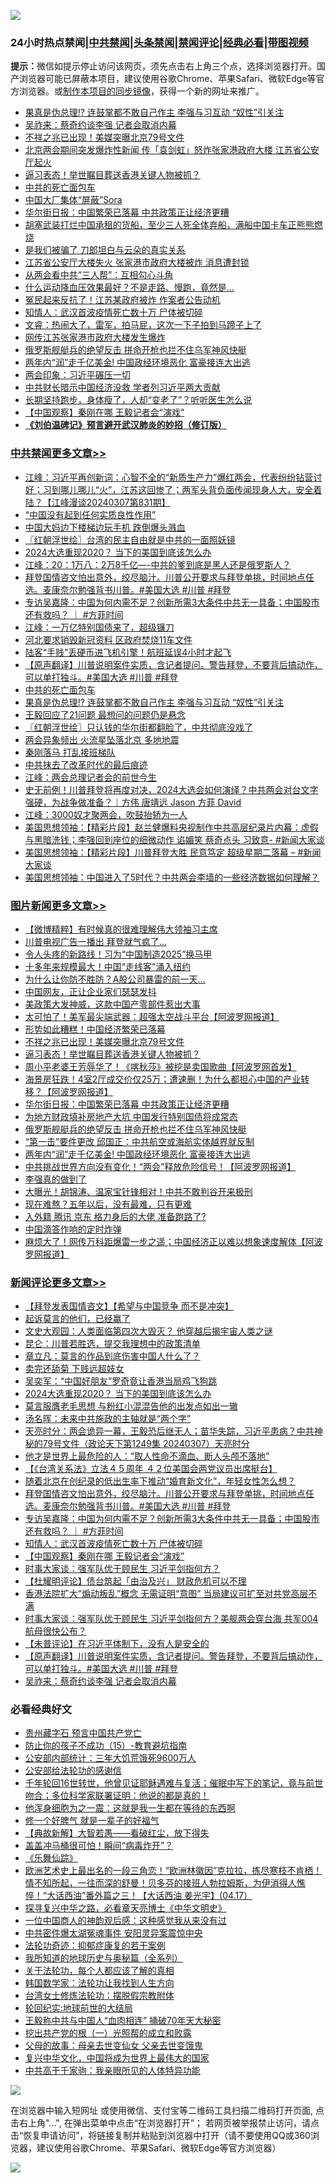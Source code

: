 ![](https://raw.githubusercontent.com/jsvpn/jsproxy/dev/64photo/fqnews-qr.jpg)

<div id="tt">
<h3>24小时热点禁闻|<a href="#%E4%B8%AD%E5%85%B1%E7%A6%81%E9%97%BB%E6%9B%B4%E5%A4%9A%E6%96%87%E7%AB%A0">中共禁闻</a>|<a href="#%E5%9B%BE%E7%89%87%E6%96%B0%E9%97%BB%E6%9B%B4%E5%A4%9A%E6%96%87%E7%AB%A0">头条禁闻</a>|<a href="#%E6%96%B0%E9%97%BB%E8%AF%84%E8%AE%BA%E6%9B%B4%E5%A4%9A%E6%96%87%E7%AB%A0">禁闻评论|<a href="#%E5%BF%85%E7%9C%8B%E7%BB%8F%E5%85%B8%E5%A5%BD%E6%96%87">经典必看</a>|<a href="https://fanb1.xyz/3" target="_blank">带图视频</a></h3>
<div><b>提示：</b>微信如提示停止访问该网页，须先点击右上角三个点，选择浏览器打开。国产浏览器可能已屏蔽本项目，建议使用谷歌Chrome、苹果Safari、微软Edge等官方浏览器。或<a href="%E5%88%B6%E4%BD%9Cgit%E7%A6%81%E9%97%BB%E9%95%9C%E5%83%8F.md">制作本项目的同步镜像</a>，获得一个新的网址来推广。</div>
<ul>

<li><a href="/cbnews/20240307/2010109.md">果真是伪总理!? 连鼓掌都不敢自己作主 李强与习互动 “奴性”引关注</a></li>
<li><a href="/comments/20240307/2010121.md">吴祚来：蔡奇约谈李强 记者会取消内幕</a></li>
<li><a href="/topimagenews/20240308/2010351.md">不祥之兆已出现！美媒突曝北京79号文件</a></li>
<li><a href="/baitai/20240307/2010172.md">北京两会期间突发爆炸性新闻 传「袁剑虹」怒炸张家港政府大楼 江苏省公安厅起火</a></li>
<li><a href="/topimagenews/20240308/2010329.md">逼习表态！举世瞩目葬送香港关键人物被抓？</a></li>
<li><a href="/cbnews/20240307/2010124.md">中共的死亡面包车</a></li>
<li><a href="/cnnews/20240307/2010059.md">中国大厂集体“屏蔽”Sora</a></li>
<li><a href="/topimagenews/20240307/2010191.md">华尔街日报：中国繁荣已落幕 中共政策正让经济更糟</a></li>
<li><a href="/sohnews/20240307/2010051.md">胡塞武装打烂中国承租的货船，至少三人死全体弃船，满船中国卡车正熊熊燃烧</a></li>
<li><a href="/yule/20240307/2010062.md">是我们被骗了 刀郎坦白与云朵的真实关系</a></li>
<li><a href="/cnnews/20240308/2010281.md">江苏省公安厅大楼失火 张家港市政府大楼被炸 消息遭封锁</a></li>
<li><a href="/ccpdope/20240307/2010091.md">从两会看中共“三人帮”：互相勾心斗角</a></li>
<li><a href="/health/20240307/2010082.md">什么运动降血压效果最好？不是走路、慢跑，竟然是…</a></li>
<li><a href="/ccpdope/20240308/2010265.md">冤民起来反抗了！江苏某政府被炸 作案者公告动机</a></li>
<li><a href="/comments/20240308/2010250.md">知情人：武汉首波疫情死亡数十万 尸体被切碎</a></li>
<li><a href="/sohnews/20240307/2010138.md">文睿：热闹大了，雷军，拍马屁，这次一下子拍到马蹄子上了</a></li>
<li><a href="/ssgc/20240308/2010244.md">网传江苏张家港市政府大楼发生爆炸</a></li>
<li><a href="/topimagenews/20240307/2010120.md">俄罗斯舰艇兵的绝望反击 拼命开枪也拦不住乌军神风快艇</a></li>
<li><a href="/topimagenews/20240307/2010118.md">两年内“润”走千亿美金! 中国政经环境恶化 富豪接连大出逃</a></li>
<li><a href="/headline/20240308/2010328.md">两会印象：习近平碾压一切</a></li>
<li><a href="/baitai/20240307/2010165.md">中共财长暗示中国经济没救 学者列习近平两大贡献</a></li>
<li><a href="/lifebaike/20240307/2010076.md">长期坚持跑步，身体瘦了，人却“变老了”？听听医生怎么说</a></li>
<li><a href="/comments/20240308/2010249.md">【中国观察】秦刚在哪 王毅记者会“演戏”</a></li>
<li><b><a href="/comments/20200207/1272816.md" target="_blank">《刘伯温碑记》预言避开武汉肺炎的妙招（修订版）</a></b></li>
</ul>
</div>

<div class="catlist">
<h3><a href="/cbnews/" target="_blank">中共禁闻</a><span><a href="/cbnews/" target="_blank" rel="nofollow">更多文章>></a></span></h3>
<ul>
<li><a href="/cbnews/20240308/2010479.md" target="_blank">江峰：习近平再创新词：心智不全的“新质生产力”爆红两会，代表纷纷钻营讨好；习到哪儿哪儿“火”，江苏这回惨了；两军头背负面传闻现身人大，安全着陆？【江峰漫谈20240307第831期】</a></li>
<li><a href="/cbnews/20240308/2010464.md" target="_blank">“中国没有起到任何实质良性作用”</a></li>
<li><a href="/cbnews/20240308/2010463.md" target="_blank">中国大妈边下楼梯边玩手机 跌倒爆头溅血</a></li>
<li><a href="/cbnews/20240308/2010444.md" target="_blank">〖红朝浮世绘〗台湾的民主自由就是中共的一面照妖镜</a></li>
<li><a href="/comments/20240308/2010410.md" target="_blank">2024大选重现2020？ 当下的美国到底该怎么办</a></li>
<li><a href="/cbnews/20240308/2010350.md" target="_blank">江峰：20：1万八：2万8千亿&#8212;-中共的爹到底是黑人还是俄罗斯人？</a></li>
<li><a href="/comments/20240308/2010300.md" target="_blank">拜登国情咨文怕出意外，绞尽脑汁。川普公开要求与拜登单挑，时间地点任选。麦康奈尔勉强背书川普。#美国大选 #川普 #拜登</a></li>
<li><a href="/comments/20240308/2010297.md" target="_blank">专访吴嘉隆：中国为何内需不足？创新所需3大条件中共无一具备；中国股市还有救吗？ ｜ #方菲时间</a></li>
<li><a href="/cbnews/20240308/2010225.md" target="_blank">江峰：一万亿特别国债来了，超级镰刀</a></li>
<li><a href="/cbnews/20240307/2010203.md" target="_blank">河北要求销毁新冠资料 区政府焚烧11车文件</a></li>
<li><a href="/cbnews/20240307/2010192.md" target="_blank">陆客“手贱”丢硬币进飞机引擎！航班延误4小时才起飞</a></li>
<li><a href="/comments/20240307/2010148.md" target="_blank">【原声翻译】川普说明案件实质，含记者提问。警告拜登，不要背后搞动作，可以单打独斗。#美国大选 #川普 #拜登</a></li>
<li><a href="/cbnews/20240307/2010124.md" target="_blank">中共的死亡面包车</a></li>
<li><a href="/cbnews/20240307/2010109.md" target="_blank">果真是伪总理!? 连鼓掌都不敢自己作主 李强与习互动 “奴性”引关注</a></li>
<li><a href="/cbnews/20240307/2010046.md" target="_blank">王毅回应了21问题 最想问的问题仍是悬念</a></li>
<li><a href="/cbnews/20240307/2010017.md" target="_blank">〖红朝浮世绘〗只认钱的华尔街都翻脸了，中共彻底没戏了</a></li>
<li><a href="/cbnews/20240307/2009738.md" target="_blank">两会异象频出 火流星坠落北京 多地地震</a></li>
<li><a href="/cbnews/20240307/2009966.md" target="_blank">秦刚落马 打乱接班梯队</a></li>
<li><a href="/cbnews/20240307/2009938.md" target="_blank">中共抹去了改革时代的最后痕迹</a></li>
<li><a href="/cbnews/20240307/2009916.md" target="_blank">江峰：两会总理记者会的前世今生</a></li>
<li><a href="/comments/20240307/2009890.md" target="_blank">史无前例！川普拜登将再度对决，2024大选会如何演绎？中共两会对台文字强硬，为战争做准备？｜方伟 唐靖远 Jason 方菲 David</a></li>
<li><a href="/cbnews/20240307/2009860.md" target="_blank">江峰：3000奴才聚两会，吹鼓抬轿为一人</a></li>
<li><a href="/cbnews/20240307/2009839.md" target="_blank">美国思想领袖：【精彩片段】赵兰健爆料央视制作中共高层纪录片内幕：虚假与黑暗洗钱；李强回到座位的细微动作 谄媚笑 蔡奇点头 习致意- #新闻大家谈</a></li>
<li><a href="/cbnews/20240307/2009838.md" target="_blank">美国思想领袖：【精彩片段】川普拜登大胜 民意笃定 超级星期二落幕 &#8211; #新闻大家谈</a></li>
<li><a href="/cbnews/20240307/2009837.md" target="_blank">美国思想领袖：中国进入了5时代？中共两会李墙的一些经济数据如何理解？</a></li>

</ul>
</div>
<div class="catlist">
<h3><a href="/topimagenews/" target="_blank">图片新闻</a><span><a href="/topimagenews/" target="_blank" rel="nofollow">更多文章>></a></span></h3>
<ul>
<li><a href="/topimagenews/20240308/2010435.md" target="_blank">【微博精粹】有时候真的很难理解伟大领袖习主席</a></li>
<li><a href="/topimagenews/20240308/2010430.md" target="_blank">川普电视广告一播出 拜登就气疯了…</a></li>
<li><a href="/topimagenews/20240308/2010429.md" target="_blank">令人头疼的新路线！习为“中国制造2025”换马甲</a></li>
<li><a href="/topimagenews/20240308/2010428.md" target="_blank">十多年来规模最大！中国“走线客”涌入纽约</a></li>
<li><a href="/topimagenews/20240308/2010400.md" target="_blank">为什么让你防不胜防？A股公司暴雷的前一天…</a></li>
<li><a href="/topimagenews/20240308/2010384.md" target="_blank">中国网友，正让企业家们瑟瑟发抖</a></li>
<li><a href="/topimagenews/20240308/2010383.md" target="_blank">美政策大发神威，这款中国产零部件惹出大事</a></li>
<li><a href="/topimagenews/20240308/2010361.md" target="_blank">太可怕了！美军最尖端武器：超强太空战斗平台【阿波罗网报道】</a></li>
<li><a href="/topimagenews/20240308/2010352.md" target="_blank">形势如此糟糕！中国经济繁荣已落幕</a></li>
<li><a href="/topimagenews/20240308/2010351.md" target="_blank">不祥之兆已出现！美媒突曝北京79号文件</a></li>
<li><a href="/topimagenews/20240308/2010329.md" target="_blank">逼习表态！举世瞩目葬送香港关键人物被抓？</a></li>
<li><a href="/topimagenews/20240308/2010314.md" target="_blank">周小平老婆王芳辱华了！《喀秋莎》被挖是卖国歌曲【阿波罗网首发】</a></li>
<li><a href="/topimagenews/20240308/2010313.md" target="_blank">海景房狂跌！4室2厅成交价仅25万；遭速删！为什么都担心中国的产业转移？【阿波罗网报道】</a></li>
<li><a href="/topimagenews/20240307/2010191.md" target="_blank">华尔街日报：中国繁荣已落幕 中共政策正让经济更糟</a></li>
<li><a href="/topimagenews/20240307/2010167.md" target="_blank">为地方财政填补房地产大坑 中国发行特别国债将成常态</a></li>
<li><a href="/topimagenews/20240307/2010120.md" target="_blank">俄罗斯舰艇兵的绝望反击 拼命开枪也拦不住乌军神风快艇</a></li>
<li><a href="/topimagenews/20240307/2010119.md" target="_blank">“第一击”要件更改 邱国正：中共航空或海航实体越界就反制</a></li>
<li><a href="/topimagenews/20240307/2010118.md" target="_blank">两年内“润”走千亿美金! 中国政经环境恶化 富豪接连大出逃</a></li>
<li><a href="/topimagenews/20240307/2009965.md" target="_blank">中共挑战世界方向没有变化！“两会”释放危险信号！【阿波罗网报道】</a></li>
<li><a href="/topimagenews/20240307/2009937.md" target="_blank">李强真的做到了</a></li>
<li><a href="/topimagenews/20240307/2009936.md" target="_blank">大曝光！胡锦涛、温家宝针锋相对！中共不敢判谷开来极刑</a></li>
<li><a href="/topimagenews/20240307/2009919.md" target="_blank">现在难熬？五年以后，没有最难，只有更难</a></li>
<li><a href="/topimagenews/20240307/2009918.md" target="_blank">入外籍 腾讯 京东 格力身后的大佬 准备跑路了?</a></li>
<li><a href="/topimagenews/20240307/2009917.md" target="_blank">中国滴答作响的定时炸弹</a></li>
<li><a href="/topimagenews/20240307/2009861.md" target="_blank">麻烦大了！网传万科距爆雷一步之遥；中国经济正以难以想象速度解体【阿波罗网报道】</a></li>

</ul>
</div>
<div class="catlist">
<h3><a href="/comments/" target="_blank">新闻评论</a><span><a href="/comments/" target="_blank" rel="nofollow">更多文章>></a></span></h3>
<ul>
<li><a href="/comments/20240308/2010499.md" target="_blank">【拜登发表国情咨文】【希望与中国竞争 而不是冲突】</a></li>
<li><a href="/comments/20240308/2010468.md" target="_blank">起诉莫言的他们，已经赢了</a></li>
<li><a href="/comments/20240308/2010467.md" target="_blank">文史大观园：人类面临第四次大毁灭？ 他穿越后揭宇宙人类之谜</a></li>
<li><a href="/comments/20240308/2010437.md" target="_blank">昆仑：川普若胜选，提交我理想中的政策清单</a></li>
<li><a href="/comments/20240308/2010436.md" target="_blank">章立凡：莫言的作品到底伤害中国人什么了？</a></li>
<li><a href="/comments/20240308/2010415.md" target="_blank">卖完还舔菊 下贱远超妓女</a></li>
<li><a href="/comments/20240308/2010414.md" target="_blank">吴奕军：“中国好朋友”罗奇竟让香港当局鸡飞狗跳</a></li>
<li><a href="/comments/20240308/2010410.md" target="_blank">2024大选重现2020？ 当下的美国到底该怎么办</a></li>
<li><a href="/comments/20240308/2010407.md" target="_blank">莫言服膺老毛思想 与粉红小混混告他的出发点如出一辙</a></li>
<li><a href="/comments/20240308/2010406.md" target="_blank">汤名晖：未来中共施政的主轴就是“两个字”</a></li>
<li><a href="/comments/20240308/2010399.md" target="_blank">天亮时分：两会诡异一幕，王毅恐后继无人；苗华失踪，习近平患病？中共神秘的79号文件（政论天下第1249集 20240307）天亮时分</a></li>
<li><a href="/comments/20240308/2010394.md" target="_blank">他才是世界上最危险的人：“取人性命不滴血、断人头颅不落地”</a></li>
<li><a href="/comments/20240308/2010311.md" target="_blank">【《台湾关系法》立法４５周年 ４２位美国会两党议员出席挺台】</a></li>
<li><a href="/comments/20240308/2010303.md" target="_blank">随着北京在创纪录的低出生率下推动“婚育新文化”，年轻女性怎么想？</a></li>
<li><a href="/comments/20240308/2010300.md" target="_blank">拜登国情咨文怕出意外，绞尽脑汁。川普公开要求与拜登单挑，时间地点任选。麦康奈尔勉强背书川普。#美国大选 #川普 #拜登</a></li>
<li><a href="/comments/20240308/2010297.md" target="_blank">专访吴嘉隆：中国为何内需不足？创新所需3大条件中共无一具备；中国股市还有救吗？ ｜ #方菲时间</a></li>
<li><a href="/comments/20240308/2010250.md" target="_blank">知情人：武汉首波疫情死亡数十万 尸体被切碎</a></li>
<li><a href="/comments/20240308/2010249.md" target="_blank">【中国观察】秦刚在哪 王毅记者会“演戏”</a></li>
<li><a href="/comments/20240308/2010247.md" target="_blank">时事大家谈：强军队优于顾民生 习近平剑指何方？</a></li>
<li><a href="/comments/20240308/2010241.md" target="_blank">【杜耀明评论】债台筑起「由治及兴」 财政危机可以不理</a></li>
<li><a href="/comments/20240308/2010237.md" target="_blank">香港法院扩大”煽动叛乱”概念 无需证明“意图” 当局建议可扩至对共党高层不满</a></li>
<li><a href="/comments/20240308/2010230.md" target="_blank">时事大家谈：强军队优于顾民生 习近平剑指何方？美舰两会穿台海 共军004航母很快公布？</a></li>
<li><a href="/comments/20240307/2010162.md" target="_blank">【未普评论】在习近平体制下，没有人是安全的</a></li>
<li><a href="/comments/20240307/2010148.md" target="_blank">【原声翻译】川普说明案件实质，含记者提问。警告拜登，不要背后搞动作，可以单打独斗。#美国大选 #川普 #拜登</a></li>
<li><a href="/comments/20240307/2010121.md" target="_blank">吴祚来：蔡奇约谈李强 记者会取消内幕</a></li>

</ul>
</div>

<div class="catlist">
<h3>必看经典好文</h3>
<ul>
<li><a href="/comments/20210226/1494382.md" target="_blank">贵州藏字石 预言中国共产党亡</a></li>
<li><a href="/comments/20231003/1941700.md" target="_blank">防止你的孩子不成功（15）-教育避坑指南</a></li>
<li><a href="/comments/20200515/220430.md" target="_blank">公安部内部统计：三年大饥荒饿死9600万人</a></li>
<li><a href="/aomi/history/20210111/1465363.md" target="_blank">公安部给法轮功的感谢信</a></li>
<li><a href="/comments/20210827/1614424.md" target="_blank">千年轮回16世转世，他曾见证耶稣遇难与复活；催眠中写下的笔记，竟与前世吻合；多位科学家联署证明：他说的都是真的！</a></li>
<li><a href="/topimagenews/20210219/1489990.md" target="_blank">他浑身细胞为之一震：这就是我一生都在等待的东西啊</a></li>
<li><a href="/funmedia/20200713/1359909.md" target="_blank">修一个好脾气 就是一辈子的好福气</a></li>
<li><a href="/comments/20201217/1449706.md" target="_blank">【典故新解】大智若愚——看破红尘，放下得失</a></li>
<li><a href="/cnnews/20221211/1822144.md" target="_blank">盖盖冲马桶很可怕！瞬间“病毒炸开”？</a></li>
<li><a href="/comments/20200527/783191.md" target="_blank">《乐舞仙踪》</a></li>
<li><a href="/bannedvideo/20210418/1528557.md" target="_blank">欧洲艺术史上最出名的一段三角恋！“欧洲林徽因”克拉拉，拣尽寒枝不肯栖！情不知所起，一往而深的舒曼！贝多芬的接班人勃拉姆斯，为伊消得人憔悴！“大话西油”番外篇之三！【大话西油 姜光宇】(04.17）</a></li>
<li><a href="/comments/20220808/1768773.md" target="_blank">探寻复兴中华之路，必看章天亮博士《中华文明史》</a></li>
<li><a href="/comments/20230301/1854831.md" target="_blank">一位中国商人的神韵观后感：这种感觉我从来没有过</a></li>
<li><a href="/ccpdope/20220806/1768044.md" target="_blank">中共密件爆太湖冤魂事件 安阳灵异案震惊中央</a></li>
<li><a href="/cbnews/20220708/1755180.md" target="_blank">法轮功奇迹：抑郁症康复的若干案例</a></li>
<li><a href="/comments/20220601/1740278.md" target="_blank">我所知道的地球历史与奥秘篇（全系列）</a></li>
<li><a href="/topimagenews/20161125/619230.md" target="_blank">关于法轮功，每个人都应该了解的真相</a></li>
<li><a href="/comments/20220418/1721061.md" target="_blank">韩国数学家：法轮功让我找到人生方向</a></li>
<li><a href="/cbnews/20200610/1342772.md" target="_blank">台湾女士修炼法轮功：摆脱假宗教附体</a></li>
<li><a href="/comments/20200920/582873.md" target="_blank">轮回纪实:地球前世的大结局</a></li>
<li><a href="/cbnews/20200730/1371580.md" target="_blank">王毅称中共与中国人“血肉相连” 捅破70年天大秘密</a></li>
<li><a href="/comments/20200629/1352460.md" target="_blank">挖出共产党的根（一）光照帮的成立和败露</a></li>
<li><a href="/cbnews/20210507/1541162.md" target="_blank">父母的故事：母亲去世变仙女 父亲去世变饿鬼</a></li>
<li><a href="/comments/20220924/485408.md" target="_blank">复兴中华文化，中国将成为世界上最伟大的国家</a></li>
<li><a href="/cnnews/20221111/1809674.md" target="_blank">中共高干千家驹：我亲眼所见的人体特异功能</a></li>

</ul>
</div>

![](https://raw.githubusercontent.com/jsvpn/jsproxy/dev/64photo/fqnews-qr.jpg)

在浏览器中输入短网址 或使用微信、支付宝等二维码工具扫描二维码打开页面, 点击右上角"...", 在弹出菜单中点击“在浏览器打开”； 若网页被举报禁止访问，请点击“恢复申请访问”，将链接复制并粘贴到浏览器中打开（请不要使用QQ或360浏览器，建议使用谷歌Chrome、苹果Safari、微软Edge等官方浏览器）

![](https://raw.githubusercontent.com/jsvpn/jsproxy/dev/64photo/wx.jpg)